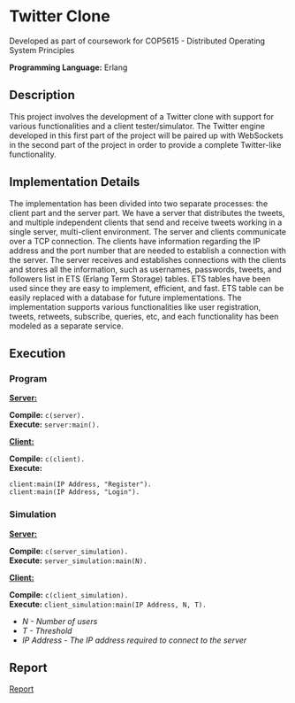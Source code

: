 # Twitter Clone

Developed as part of coursework for COP5615 - Distributed Operating System Principles  
  
**Programming Language:** Erlang

## Description

This project involves the development of a Twitter clone with support for various functionalities and a client tester/simulator. The Twitter engine developed in this first part of the project will be paired up with WebSockets in the second part of the project in order to provide a complete Twitter-like functionality.

## Implementation Details

The implementation has been divided into two separate processes: the client part and the server part. We have a server that distributes the tweets, and multiple independent clients that send and receive tweets working in a single server, multi-client environment. The server and clients communicate over a TCP connection. The clients have information regarding the IP address and the port number that are needed to establish a connection with the server. The server receives and establishes connections with the clients and stores all the information, such as usernames, passwords, tweets, and followers list in ETS (Erlang Term Storage) tables. ETS tables have been used since they are easy to implement, efficient, and fast. ETS table can be easily replaced with a database for future implementations. The implementation supports various functionalities like user registration, tweets, retweets, subscribe, queries, etc, and each functionality has been modeled as a separate service.

## Execution

### Program

<ins>**Server:**<ins>

**Compile:** ```c(server).```   
**Execute:** ```server:main().```   

<ins>**Client:**<ins>

**Compile:** ```c(client).```   
**Execute:** 
  
```client:main(IP Address, "Register").```   
```client:main(IP Address, "Login").```   

### Simulation

<ins>**Server:**<ins>

**Compile:** ```c(server_simulation).```   
**Execute:** ```server_simulation:main(N).```   

<ins>**Client:**<ins>

**Compile:** ```c(client_simulation).```   
**Execute:** ```client_simulation:main(IP Address, N, T).```   
* *N - Number of users*  
* *T - Threshold*  
* *IP Address - The IP address required to connect to the server*  

## Report 
  
[Report](https://github.com/pranath-reddy/COP5615-Twitter/blob/main/project4.pdf)  
